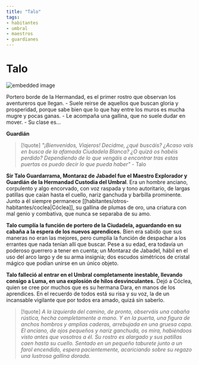 ```yaml
---
title: "Talo"
tags:
- habitantes
- umbral
- maestros
- guardianes
---
```

# Talo

![embedded image](https://assets.legendkeeper.com/763ac49b-bdf1-4254-b1a7-3f8c0c0fdb3c.png "Attachment")

Portero borde de la Hermandad, es el primer rostro que observan los aventureros que llegan. - Suele reirse de aquellos que buscan gloria y prosperidad, porque sabe bien que lo que hay entre los muros es mucha mugre y pocas ganas. - Le acompaña una gallina, que no suele dudar en mover. - Su clase es…

**Guardián**

>[!quote]
>_"¡Bienvenidos, Viajeros! Decidme, ¿qué buscáis? ¿Acaso vais en busca de la afamada Ciudadela Blanca? ¿O quizá os habéis perdido? Dependiendo de lo que vengáis a encontrar tras estas puertas os puedo decir lo que pueda haber"_
>\- Talo

**Sir Talo Guardarrama, Montaraz de Jabadel fue el Maestro Explorador y Guardián de la Hermandad Custodia del Umbral**. Era un hombre anciano, corpulento y algo encorvado, con voz raspada y tono autoritario, de largas patillas que caían hasta el cuello, nariz ganchuda y barbilla prominente. Junto a él siempre permanece [[habitantes/otros-habitantes/coclea|Cóclea]], su gallina de plumas de oro, una criatura con mal genio y combativa, que nunca se separaba de su amo.

**Talo cumplía la función de portero de la Ciudadela, aguardando en su cabaña a la espera de los nuevos aprendices.** Bien era sabido que sus maneras no eran las mejores, pero cumplía la función de despachar a los errantes que nada tenían allí que buscar. Pese a su edad, era todavía un poderoso guerrero a tener en cuenta; un Montaraz de Jabadel, hábil en el uso del arco largo y de su arma insignia; dos escudos simétricos de cristal mágico que podían unirse en un único objeto.

**Talo falleció al entrar en el Umbral completamente inestable, llevando consigo a Luma, en una explosión de hilos desvinculantes.** Dejó a Cóclea, quien se cree por muchos que es su hermana Dara, en manos de los aprendices. En el recuerdo de todos está su risa y su voz, la de un incansable vigilante que por todos era amado, quizá sin saberlo.

> [!quote]
> _A la izquierda del camino, de pronto, observáis una cabaña rústica, hecha completamente a mano. Y en la puerta, una figura de anchos hombros y amplias caderas, arrebujada en una gruesa capa. El anciano, de ojos pequeños y nariz ganchuda, os mira, habiéndoos visto antes que vosotros a él. Su rostro es alargado y sus patillas caen hasta su cuello. Sentado en un pequeño taburete junto a un farol encendido, espera pacientemente, acariciando sobre su regazo una lustrosa gallina dorada._

